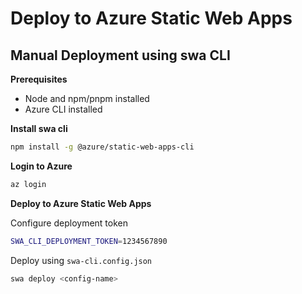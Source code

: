 # Deploy to Azure Static Web Apps

## Manual Deployment using swa CLI

**Prerequisites**

- Node and npm/pnpm installed
- Azure CLI installed


**Install swa cli**

```bash
npm install -g @azure/static-web-apps-cli
```

**Login to Azure**

```bash
az login
```

**Deploy to Azure Static Web Apps**

Configure deployment token

```bash
SWA_CLI_DEPLOYMENT_TOKEN=1234567890

```

Deploy using `swa-cli.config.json`

```bash
swa deploy <config-name>
```
